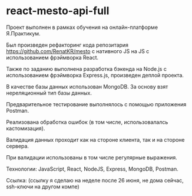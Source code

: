 # react-mesto-api-full

Проект выполнен в рамках обучения на онлайн-платформе Я.Практикум.  

Был произведен рефакторинг кода репозитария https://github.com/RenatKR/mesto с нативного JS на JS c использованием фрэймворка React.

Также по заданию выполнена разработка бэкенда на Node.js с использованием фрэймворка Express.js, произведен деплой проекта.  

В качестве базы данных использован MongoDB. За основу взят нереляционный тип базы данных.  

Предварительное тестирование выполнялось с помощью приложения Postman.

Реализована обработка ошибок (в том числе, использовалалсь кастомизация).

Валидация данных проходит как на стороне клиента, так и на стороне сервера.

При валидации использованы в том числе регулярные выражения.

Технологии: JavaScript, React, NodeJS, Express, MongoDB, Postman.

Ссылка: (ссылку я сделаю на неделе после 26 июня, не дома сейчас, ssh-ключи на другом компе)

